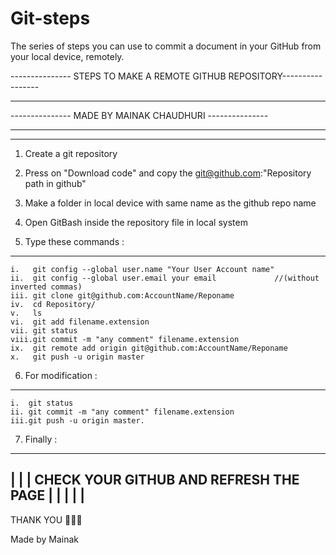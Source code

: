 # Git-steps
The series of steps you can use to commit a document in your GitHub from your local device, remotely.

--------------- STEPS TO MAKE A REMOTE GITHUB REPOSITORY-----------------
---------------                                           ---------------
---------------         MADE BY MAINAK CHAUDHURI          ---------------
---------------                                           ---------------
-------------------------------------------------------------------------

1. Create a git repository
2. Press on "Download code" and copy the git@github.com:"Repository path in github"
3. Make a folder in local device with same name as the github repo name
4. Open GitBash inside the repository file in local system

5. Type these commands :
------------------------
	i.   git config --global user.name "Your User Account name"
	ii.  git config --global user.email your email             //(without inverted commas)
	iii. git clone git@github.com:AccountName/Reponame
	iv.  cd Repository/
	v.   ls
	vi.  git add filename.extension
	vii. git status
	viii.git commit -m "any comment" filename.extension
	ix.  git remote add origin git@github.com:AccountName/Reponame
	x.   git push -u origin master

6. For modification  :
------------------------

	i.  git status
	ii. git commit -m "any comment" filename.extension
	iii.git push -u origin master.

7. Finally :
-------------------------------------------
|                                         |
| CHECK YOUR GITHUB AND REFRESH THE PAGE  |
|                                         |
|                                         |
-------------------------------------------

THANK YOU 🙏🙏🙏

Made by Mainak
